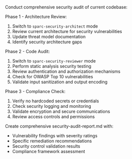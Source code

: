 Conduct comprehensive security audit of current codebase:

Phase 1 - Architecture Review:
1. Switch to `sparc-security-architect` mode
2. Review current architecture for security vulnerabilities
3. Update threat model documentation
4. Identify security architecture gaps

Phase 2 - Code Audit:
1. Switch to `sparc-security-reviewer` mode  
2. Perform static analysis security testing
3. Review authentication and authorization mechanisms
4. Check for OWASP Top 10 vulnerabilities
5. Validate input sanitization and output encoding

Phase 3 - Compliance Check:
1. Verify no hardcoded secrets or credentials
2. Check security logging and monitoring
3. Validate encryption and secure communications
4. Review access controls and permissions

Create comprehensive security-audit-report.md with:
- Vulnerability findings with severity ratings
- Specific remediation recommendations
- Security control validation results
- Compliance framework assessment